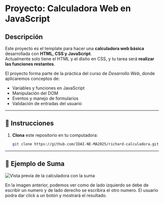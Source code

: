 # Proyecto: Calculadora Web en JavaScript

## Descripción
Este proyecto es el template para hacer una **calculadora web básica** desarrollada con **HTML, CSS y JavaScript**.  
Actualmente solo tiene el HTML y el disño en CSS, y tu tarea será **realizar las funciones restantes**.

El proyecto forma parte de la práctica del curso de *Desarrollo Web*, donde aplicaremos conceptos de:
- Variables y funciones en JavaScript  
- Manipulación del DOM  
- Eventos y manejo de formularios  
- Validación de entradas del usuario  

---

## 🚀 Instrucciones

1. **Clona** este repositorio en tu computadora:
   ```bash
   git clone https://github.com/IDAI-NE-MA2025/richard-calculadora.git

---

## 🚀 Ejemplo de Suma

![Vista previa de la calculadora con la suma ](EjemploSumaCalculadora.png)

En la imagen anterior, podemos ver como de lado izquierdo se debe de escribir un numero y de lado derecho se escribira el otro numero.
El usuario podra dar click a un botón y mostrará el resultado.
